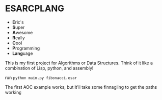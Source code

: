 # ESARCPLANG
 - **E**ric's
 - **S**uper
 - **A**wesome
 - **R**eally
 - **C**ool
 - **P**rogramming
 - **Lang**uage

This is my first project for Algorithms or Data Structures. Think of it like a combination of Lisp, python, and assembly!

run `python main.py fibonacci.esar`

The first AOC example works, but it'll take some finnagling to get the paths working